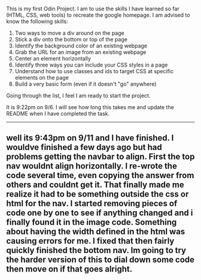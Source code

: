 This is my first Odin Project. I am to use the skills I have learned so far (HTML, CSS, web tools) to recreate the google homepage. I am advised to know the following skills:

1. Two ways to move a div around on the page
2. Stick a div onto the bottom or top of the page
3. Identify the background color of an existing webpage
4. Grab the URL for an image from an existing webpage
5. Center an element horizontally
6. Identify three ways you can include your CSS styles in a page
7. Understand how to use classes and ids to target CSS at specific elements on the page
8. Build a very basic form (even if it doesn't "go" anywhere)

Going through the list, I feel I am ready to start the project. 

It is 9:22pm on 9/6. I will see how long this takes me and update the README when I have completed the task. 

-----------------------------------------
well its 9:43pm on 9/11 and I have finished. I wouldve finished a few days ago but had problems getting the navbar to align. First the top nav wouldnt align horizontally. I re-wrote the code several time, even copying the answer from others and couldnt get it. That finally made me realize it had to be something outside the css or html for the nav. I started removing pieces of code one by one to see if anything changed and i finally found it in the image code. Something about having the width defined in the html was causing errors for me. I fixed that then fairly quickly finished the bottom nav. Im going to try the harder version of this to dial down some code then move on if that goes alright. 
------------------------------------------
